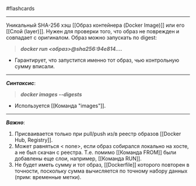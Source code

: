 #flashcards
***
Уникальный SHA-256 хэш [[Образ контейнера (Docker Image)]] или его [[Слой (layer)]]. Нужен для проверки того, что образ не поврежден и совпадает с оригиналом.
Образ можно запускать по digest:
>***docker run <образ>@sha256:94e814....***
- Гарантирует, что запустится именно тот образ, чью контрольную сумму вписали.
***
***Синтаксис***:
>***docker images --digests***
- Используется [[Команда "images"]].
***
***Важно***:
1. Присваивается только при pull/push из/в реестр образов [[Docker Hub, Registry]].
2. Может равняться < none>, если образ собирался локально на хосте, а не был скачан с реестра. Т.е. помимо [[Команда FROM]] были добавлены еще слои, например, [[Команда RUN]].
3. Не будет иметь сумму и тот образ, [[Dockerfile]] которого повторен в точности, поскольку сумма вычисляется по точному набору данных (прим: временные метки).
<!--SR:!2025-10-14,8,250-->